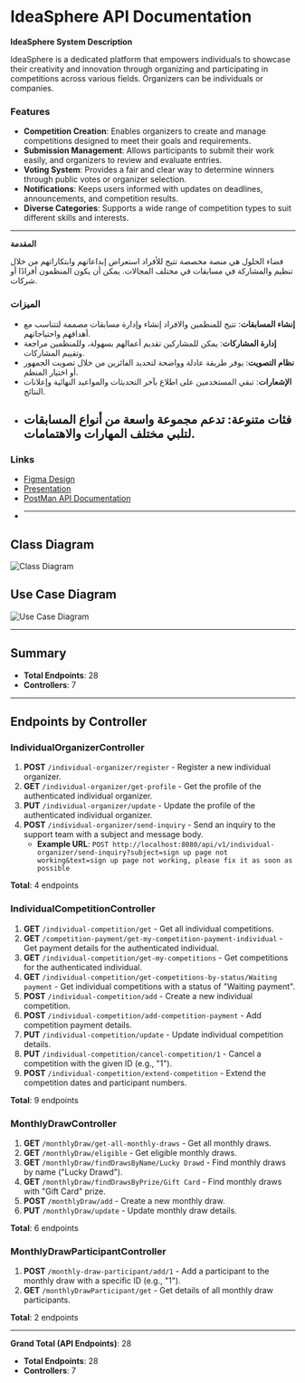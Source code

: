 # IdeaSphere API Documentation

**IdeaSphere System Description**

IdeaSphere is a dedicated platform that empowers individuals to showcase their creativity and innovation through organizing and participating in competitions across various fields. Organizers can be individuals or companies.

### Features

- **Competition Creation**: Enables organizers to create and manage competitions designed to meet their goals and requirements.
- **Submission Management**: Allows participants to submit their work easily, and organizers to review and evaluate entries.
- **Voting System**: Provides a fair and clear way to determine winners through public votes or organizer selection.
- **Notifications**: Keeps users informed with updates on deadlines, announcements, and competition results.
- **Diverse Categories**: Supports a wide range of competition types to suit different skills and interests.

---

**المقدمة**

فضاء الحلول هي منصة مخصصة تتيح للأفراد استعراض إبداعاتهم وابتكاراتهم من خلال تنظيم والمشاركة في مسابقات في مختلف المجالات. يمكن أن يكون المنظمون أفرادًا أو شركات.

### الميزات

- **إنشاء المسابقات**: تتيح للمنظمين والافراد إنشاء وإدارة مسابقات مصممة لتتناسب مع أهدافهم واحتياجاتهم.
- **إدارة المشاركات**: يمكن للمشاركين تقديم أعمالهم بسهولة، وللمنظمين مراجعة وتقييم المشاركات.
- **نظام التصويت**: يوفر طريقة عادلة وواضحة لتحديد الفائزين من خلال تصويت الجمهور أو اختيار المنظم.
- **الإشعارات**: تبقي المستخدمين على اطلاع بآخر التحديثات والمواعيد النهائية وإعلانات النتائج.
- **فئات متنوعة**: تدعم مجموعة واسعة من أنواع المسابقات لتلبي مختلف المهارات والاهتمامات.
  ---
### Links

- [Figma Design](https://www.figma.com/proto/oUBCUch383eDZlzbEHI1jv/IdeaSphere?node-id=61-497&p=f&t=1zzA4JYAwr813AdI-1&scaling=contain&content-scaling=fixed&page-id=0%3A1)
- [Presentation](https://www.canva.com/design/DAGbau1CiMA/fg470odHkUVnt0vgD1Unmg/edit)
- [PostMan API Documentation](https://documenter.getpostman.com/view/39709949/2sAYJAcwWX)
- 
  ---

## Class Diagram

![Class Diagram](https://cdn.discordapp.com/attachments/1321830373256335403/1325847348890566749/IdeaSphereClassDiagram.drawio.png?ex=677d4711&is=677bf591&hm=544b66b3840b4305752da97ce688d9c900d7666a08bf0c9d47adc8376e722fe1&)

## Use Case Diagram

![Use Case Diagram](https://cdn.discordapp.com/attachments/1321830373256335403/1325964561186164766/ideaSphereUseCase.drawio.png?ex=677db43a&is=677c62ba&hm=db0d9c750d1284664d39951e937a190b0a289b3b464040db2fb2f33d58abb08a&)

---


## Summary

- **Total Endpoints**: 28
- **Controllers**: 7

---

## Endpoints by Controller

### IndividualOrganizerController

1. **POST** `/individual-organizer/register` - Register a new individual organizer.
2. **GET** `/individual-organizer/get-profile` - Get the profile of the authenticated individual organizer.
3. **PUT** `/individual-organizer/update` - Update the profile of the authenticated individual organizer.
4. **POST** `/individual-organizer/send-inquiry` - Send an inquiry to the support team with a subject and message body.
   - **Example URL**: `POST http://localhost:8080/api/v1/individual-organizer/send-inquiry?subject=sign up page not working&text=sign up page not working, please fix it as soon as possible`

**Total**: 4 endpoints

### IndividualCompetitionController

1. **GET** `/individual-competition/get` - Get all individual competitions.
2. **GET** `/competition-payment/get-my-competition-payment-individual` - Get payment details for the authenticated individual.
3. **GET** `/individual-competition/get-my-competitions` - Get competitions for the authenticated individual.
4. **GET** `/individual-competition/get-competitions-by-status/Waiting payment` - Get individual competitions with a status of "Waiting payment".
5. **POST** `/individual-competition/add` - Create a new individual competition.
6. **POST** `/individual-competition/add-competition-payment` - Add competition payment details.
7. **PUT** `/individual-competition/update` - Update individual competition details.
8. **PUT** `/individual-competition/cancel-competition/1` - Cancel a competition with the given ID (e.g., "1").
9. **POST** `/individual-competition/extend-competition` - Extend the competition dates and participant numbers.

**Total**: 9 endpoints

### MonthlyDrawController

1. **GET** `/monthlyDraw/get-all-monthly-draws` - Get all monthly draws.
2. **GET** `/monthlyDraw/eligible` - Get eligible monthly draws.
3. **GET** `/monthlyDraw/findDrawsByName/Lucky Drawd` - Find monthly draws by name ("Lucky Drawd").
4. **GET** `/monthlyDraw/findDrawsByPrize/Gift Card` - Find monthly draws with "Gift Card" prize.
5. **POST** `/monthlyDraw/add` - Create a new monthly draw.
6. **PUT** `/monthlyDraw/update` - Update monthly draw details.

**Total**: 6 endpoints

### MonthlyDrawParticipantController

1. **POST** `/monthly-draw-participant/add/1` - Add a participant to the monthly draw with a specific ID (e.g., "1").
2. **GET** `/monthlyDrawParticipant/get` - Get details of all monthly draw participants.

**Total**: 2 endpoints

---

**Grand Total (API Endpoints)**: 28
- **Total Endpoints**: 28
- **Controllers**: 7
